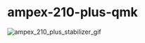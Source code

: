 # ampex-210-plus-qmk

![ampex_210_plus_stabilizer_gif](https://github.com/vuckale/ampex-210-plus-qmk/blob/main/stabilizers_stl/ampex_210_plus_stabilizer_stl.gif)
